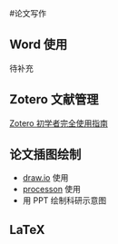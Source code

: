 #论文写作

## Word 使用

待补充

## Zotero 文献管理

[Zotero 初学者完全使用指南](https://www.notion.so/Zotero-de50501574964c069b7df9fcdc724f8c?pvs=21)

## 论文插图绘制

- [draw.io](http://draw.io) 使用
- [processon](https://www.processon.com/) 使用
- 用 PPT 绘制科研示意图

## LaTeX

